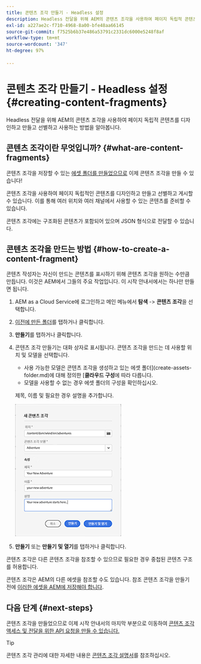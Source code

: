 ```yaml
---
title: 콘텐츠 조각 만들기 - Headless 설정
description: Headless 전달을 위해 AEM의 콘텐츠 조각을 사용하여 페이지 독립적 콘텐츠를 디자인하고 만들고 선별하고 사용하는 방법을 알아봅니다.
exl-id: a227ae2c-f710-4968-8a00-bfe48aa66145
source-git-commit: f7525b6b37e486a53791c2331dc6000e5248f8af
workflow-type: tm+mt
source-wordcount: '347'
ht-degree: 97%

---
```


# 콘텐츠 조각 만들기 - Headless 설정 {#creating-content-fragments}

Headless 전달을 위해 AEM의 콘텐츠 조각을 사용하여 페이지 독립적 콘텐츠를 디자인하고 만들고 선별하고 사용하는 방법을 알아봅니다.

## 콘텐츠 조각이란 무엇입니까? {#what-are-content-fragments}

콘텐츠 조각을 저장할 수 있는 [에셋 폴더를 만들었으므로](create-assets-folder.md) 이제 콘텐츠 조각을 만들 수 있습니다!

콘텐츠 조각을 사용하여 페이지 독립적인 콘텐츠를 디자인하고 만들고 선별하고 게시할 수 있습니다. 이를 통해 여러 위치와 여러 채널에서 사용할 수 있는 콘텐츠를 준비할 수 있습니다.

콘텐츠 조각에는 구조화된 콘텐츠가 포함되어 있으며 JSON 형식으로 전달할 수 있습니다.

## 콘텐츠 조각을 만드는 방법 {#how-to-create-a-content-fragment}

콘텐츠 작성자는 자신이 만드는 콘텐츠를 표시하기 위해 콘텐츠 조각을 원하는 수만큼 만듭니다. 이것은 AEM에서 그들의 주요 작업입니다. 이 시작 안내서에서는 하나만 만들면 됩니다.

1. AEM as a Cloud Service에 로그인하고 메인 메뉴에서 **탐색** -> **콘텐츠 조각**&#x200B;을 선택합니다.

1. [이전에 만든 폴더](create-assets-folder.md)를 탭하거나 클릭합니다.
1. **만들기**&#x200B;를 탭하거나 클릭합니다.
1. 콘텐츠 조각 만들기는 대화 상자로 표시됩니다.
콘텐츠 조각을 만드는 데 사용할 위치 및 모델을 선택합니다.

   * 사용 가능한 모델은 콘텐츠 조각을 생성하고 있는 에셋 폴더](create-assets-folder.md)에 대해 정의한 [**클라우드 구성**&#x200B;에 따라 다릅니다.
   * 모델을 사용할 수 없는 경우 에셋 폴더의 구성을 확인하십시오.

   제목, 이름 및 필요한 경우 설명을 추가합니다.

   ![새 콘텐츠 조각 만들기 대화 상자](/help/sites-cloud/administering/content-fragments/assets/cfc-console-create.png)

1. **만들기** 또는 **만들기 및 열기**&#x200B;를 탭하거나 클릭합니다.

콘텐츠 조각은 다른 콘텐츠 조각을 참조할 수 있으므로 필요한 경우 중첩된 콘텐츠 구조를 허용합니다.

콘텐츠 조각은 AEM의 다른 에셋을 참조할 수도 있습니다. 참조 콘텐츠 조각을 만들기 전에 [이러한 에셋을 AEM에 저장해야 합니다](/help/assets/manage-digital-assets.md).

## 다음 단계 {#next-steps}

콘텐츠 조각을 만들었으므로 이제 시작 안내서의 마지막 부분으로 이동하여 [콘텐츠 조각 액세스 및 전달을 위한 API 요청을 만들 수 있습니다.](create-api-request.md)

>[!TIP]
>
>콘텐츠 조각 관리에 대한 자세한 내용은 [콘텐츠 조각 설명서](/help/sites-cloud/administering/content-fragments/content-fragments.md)를 참조하십시오.
